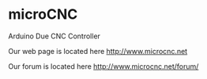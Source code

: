 microCNC
========

Arduino Due CNC Controller

Our web page is located here
http://www.microcnc.net

Our forum is located here
http://www.microcnc.net/forum/
